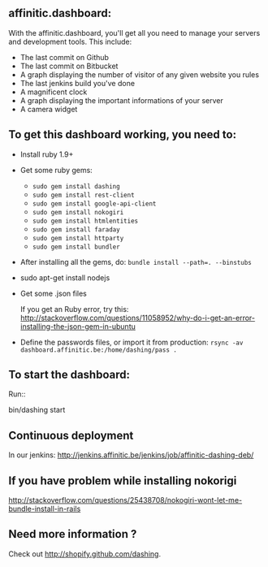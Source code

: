 affinitic.dashboard:
---------------------

With the affinitic.dashboard, you'll get all you need to manage your servers and development tools.
This include:

*   The last commit on Github
*   The last commit on Bitbucket
*   A graph displaying the number of visitor of any given website you rules
*   The last jenkins build you've done
*   A magnificent clock
*   A graph displaying the important informations of your server
*   A camera widget


To get this dashboard working, you need to:
--------------------------------------------

*   Install ruby 1.9+
*   Get some ruby gems:
    *   `sudo gem install dashing`
    *   `sudo gem install rest-client`
    *   `sudo gem install google-api-client`
    *   `sudo gem install nokogiri`
    *   `sudo gem install htmlentities`
    *   `sudo gem install faraday`
    *   `sudo gem install httparty`
    *   `sudo gem install bundler`

*   After installing all the gems, do: `bundle install --path=. --binstubs`

*   sudo apt-get install nodejs
*   Get some .json files
    
    If you get an Ruby error, try this: http://stackoverflow.com/questions/11058952/why-do-i-get-an-error-installing-the-json-gem-in-ubuntu

*   Define the passwords files, or import it from production:
    `rsync -av dashboard.affinitic.be:/home/dashing/pass .`

To start the dashboard:
-----------------------

Run::

  bin/dashing start


Continuous deployment
---------------------

In our jenkins: http://jenkins.affinitic.be/jenkins/job/affinitic-dashing-deb/


If you have problem while installing nokorigi
---------------------------------------------

http://stackoverflow.com/questions/25438708/nokogiri-wont-let-me-bundle-install-in-rails


Need more information ?
-----------------------

Check out http://shopify.github.com/dashing.
